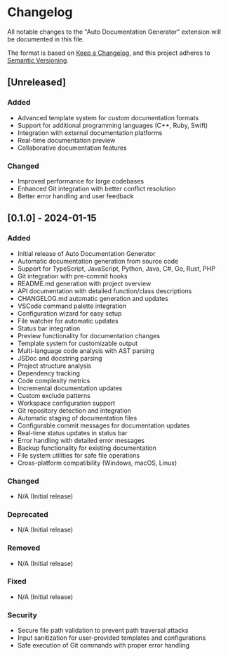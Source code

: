 # Changelog

All notable changes to the "Auto Documentation Generator" extension will be documented in this file.

The format is based on [Keep a Changelog](https://keepachangelog.com/en/1.0.0/),
and this project adheres to [Semantic Versioning](https://semver.org/spec/v2.0.0.html).

## [Unreleased]

### Added
- Advanced template system for custom documentation formats
- Support for additional programming languages (C++, Ruby, Swift)
- Integration with external documentation platforms
- Real-time documentation preview
- Collaborative documentation features

### Changed
- Improved performance for large codebases
- Enhanced Git integration with better conflict resolution
- Better error handling and user feedback

## [0.1.0] - 2024-01-15

### Added
- Initial release of Auto Documentation Generator
- Automatic documentation generation from source code
- Support for TypeScript, JavaScript, Python, Java, C#, Go, Rust, PHP
- Git integration with pre-commit hooks
- README.md generation with project overview
- API documentation with detailed function/class descriptions
- CHANGELOG.md automatic generation and updates
- VSCode command palette integration
- Configuration wizard for easy setup
- File watcher for automatic updates
- Status bar integration
- Preview functionality for documentation changes
- Template system for customizable output
- Multi-language code analysis with AST parsing
- JSDoc and docstring parsing
- Project structure analysis
- Dependency tracking
- Code complexity metrics
- Incremental documentation updates
- Custom exclude patterns
- Workspace configuration support
- Git repository detection and integration
- Automatic staging of documentation files
- Configurable commit messages for documentation updates
- Real-time status updates in status bar
- Error handling with detailed error messages
- Backup functionality for existing documentation
- File system utilities for safe file operations
- Cross-platform compatibility (Windows, macOS, Linux)

### Changed
- N/A (Initial release)

### Deprecated
- N/A (Initial release)

### Removed
- N/A (Initial release)

### Fixed
- N/A (Initial release)

### Security
- Secure file path validation to prevent path traversal attacks
- Input sanitization for user-provided templates and configurations
- Safe execution of Git commands with proper error handling
